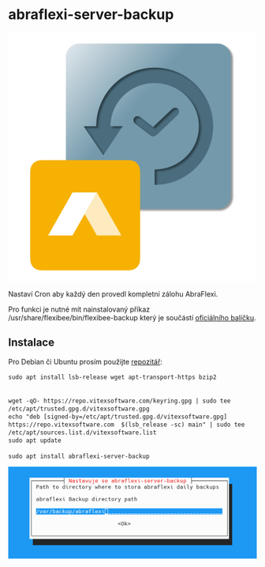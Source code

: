 # abraflexi-server-backup

![AbraFlexi Server Backup](abraflexi-server-backup.svg?raw=true)

Nastaví Cron aby každý den provedl kompletní zálohu AbraFlexi.

Pro funkci je nutné mít nainstalovaný příkaz /usr/share/flexibee/bin/flexibee-backup  který je součástí [oficiálního balíčku](https://www.flexibee.eu/download/latest/deb/). 

Instalace
---------

Pro Debian či Ubuntu prosím použijte [repozitář](http://vitexsoftware.cz/repos.php):

```shell
sudo apt install lsb-release wget apt-transport-https bzip2


wget -qO- https://repo.vitexsoftware.com/keyring.gpg | sudo tee /etc/apt/trusted.gpg.d/vitexsoftware.gpg
echo "deb [signed-by=/etc/apt/trusted.gpg.d/vitexsoftware.gpg]  https://repo.vitexsoftware.com  $(lsb_release -sc) main" | sudo tee /etc/apt/sources.list.d/vitexsoftware.list
sudo apt update

sudo apt install abraflexi-server-backup
```

![Instalace](dirsel.png?raw=true)
